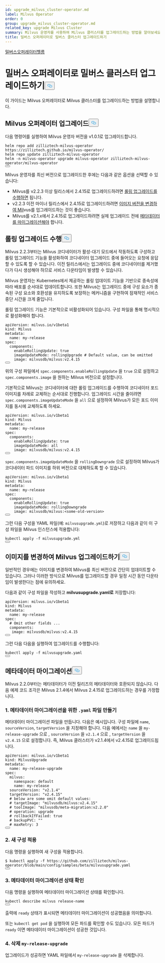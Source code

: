 ```yaml
---
id: upgrade_milvus_cluster-operator.md
label: Milvus Operator
order: 0
group: upgrade_milvus_cluster-operator.md
related_key: upgrade Milvus Cluster
summary: Milvus 운영자를 사용하여 Milvus 클러스터를 업그레이드하는 방법을 알아보세요.
title: 밀버스 오퍼레이터로 밀버스 클러스터 업그레이드하기
---
```

<div class="tab-wrapper"><a href="/docs/ko/upgrade_milvus_cluster-operator.md" class='active '>밀버스</a><a href="/docs/ko/upgrade_milvus_cluster-helm.md" class=''>오퍼레이터헬름</a></div>
<h1 id="Upgrade-Milvus-Cluster-with-Milvus-Operator" class="common-anchor-header">밀버스 오퍼레이터로 밀버스 클러스터 업그레이드하기<button data-href="#Upgrade-Milvus-Cluster-with-Milvus-Operator" class="anchor-icon" translate="no">
      <svg translate="no"
        aria-hidden="true"
        focusable="false"
        height="20"
        version="1.1"
        viewBox="0 0 16 16"
        width="16"
      >
        <path
          fill="#0092E4"
          fill-rule="evenodd"
          d="M4 9h1v1H4c-1.5 0-3-1.69-3-3.5S2.55 3 4 3h4c1.45 0 3 1.69 3 3.5 0 1.41-.91 2.72-2 3.25V8.59c.58-.45 1-1.27 1-2.09C10 5.22 8.98 4 8 4H4c-.98 0-2 1.22-2 2.5S3 9 4 9zm9-3h-1v1h1c1 0 2 1.22 2 2.5S13.98 12 13 12H9c-.98 0-2-1.22-2-2.5 0-.83.42-1.64 1-2.09V6.25c-1.09.53-2 1.84-2 3.25C6 11.31 7.55 13 9 13h4c1.45 0 3-1.69 3-3.5S14.5 6 13 6z"
        ></path>
      </svg>
    </button></h1><p>이 가이드는 Milvus 오퍼레이터로 Milvus 클러스터를 업그레이드하는 방법을 설명합니다.</p>
<h2 id="Upgrade-your-Milvus-operator" class="common-anchor-header">Milvus 오퍼레이터 업그레이드<button data-href="#Upgrade-your-Milvus-operator" class="anchor-icon" translate="no">
      <svg translate="no"
        aria-hidden="true"
        focusable="false"
        height="20"
        version="1.1"
        viewBox="0 0 16 16"
        width="16"
      >
        <path
          fill="#0092E4"
          fill-rule="evenodd"
          d="M4 9h1v1H4c-1.5 0-3-1.69-3-3.5S2.55 3 4 3h4c1.45 0 3 1.69 3 3.5 0 1.41-.91 2.72-2 3.25V8.59c.58-.45 1-1.27 1-2.09C10 5.22 8.98 4 8 4H4c-.98 0-2 1.22-2 2.5S3 9 4 9zm9-3h-1v1h1c1 0 2 1.22 2 2.5S13.98 12 13 12H9c-.98 0-2-1.22-2-2.5 0-.83.42-1.64 1-2.09V6.25c-1.09.53-2 1.84-2 3.25C6 11.31 7.55 13 9 13h4c1.45 0 3-1.69 3-3.5S14.5 6 13 6z"
        ></path>
      </svg>
    </button></h2><p>다음 명령어를 실행하여 Milvus 운영자 버전을 v1.0.1로 업그레이드합니다.</p>
<pre><code translate="no">helm repo <span class="hljs-keyword">add</span> zilliztech-milvus-<span class="hljs-keyword">operator</span> https:<span class="hljs-comment">//zilliztech.github.io/milvus-operator/</span>
helm repo update zilliztech-milvus-<span class="hljs-keyword">operator</span>
helm -n milvus-<span class="hljs-keyword">operator</span> upgrade milvus-<span class="hljs-keyword">operator</span> zilliztech-milvus-<span class="hljs-keyword">operator</span>/milvus-<span class="hljs-keyword">operator</span>
<button class="copy-code-btn"></button></code></pre>
<p>Milvus 운영자를 최신 버전으로 업그레이드한 후에는 다음과 같은 옵션을 선택할 수 있습니다:</p>
<ul>
<li>Milvus를 v2.2.3 이상 릴리스에서 2.4.15로 업그레이드하려면 <a href="#Conduct-a-rolling-upgrade">롤링 업그레이드를 수행하면</a> 됩니다.</li>
<li>v2.2.3 이전 마이너 릴리스에서 2.4.15로 업그레이드하려면 <a href="#Upgrade-Milvus-by-changing-its-image">이미지 버전을 변경하여 Mil</a>vus를 업그레이드하는 것이 좋습니다.</li>
<li>Milvus를 v2.1.x에서 2.4.15로 업그레이드하려면 실제 업그레이드 전에 <a href="#Migrate-the-metadata">메타데이터를 마이그레이션해야</a> 합니다.</li>
</ul>
<h2 id="Conduct-a-rolling-upgrade" class="common-anchor-header">롤링 업그레이드 수행<button data-href="#Conduct-a-rolling-upgrade" class="anchor-icon" translate="no">
      <svg translate="no"
        aria-hidden="true"
        focusable="false"
        height="20"
        version="1.1"
        viewBox="0 0 16 16"
        width="16"
      >
        <path
          fill="#0092E4"
          fill-rule="evenodd"
          d="M4 9h1v1H4c-1.5 0-3-1.69-3-3.5S2.55 3 4 3h4c1.45 0 3 1.69 3 3.5 0 1.41-.91 2.72-2 3.25V8.59c.58-.45 1-1.27 1-2.09C10 5.22 8.98 4 8 4H4c-.98 0-2 1.22-2 2.5S3 9 4 9zm9-3h-1v1h1c1 0 2 1.22 2 2.5S13.98 12 13 12H9c-.98 0-2-1.22-2-2.5 0-.83.42-1.64 1-2.09V6.25c-1.09.53-2 1.84-2 3.25C6 11.31 7.55 13 9 13h4c1.45 0 3-1.69 3-3.5S14.5 6 13 6z"
        ></path>
      </svg>
    </button></h2><p>Milvus 2.2.3부터는 Milvus 코디네이터가 활성-대기 모드에서 작동하도록 구성하고 롤링 업그레이드 기능을 활성화하여 코디네이터 업그레이드 중에 들어오는 요청에 응답할 수 있도록 할 수 있습니다. 이전 릴리스에서는 업그레이드 중에 코디네이터를 제거했다가 다시 생성해야 하므로 서비스 다운타임이 발생할 수 있습니다.</p>
<p>Milvus 운영자는 Kubernetes에서 제공하는 롤링 업데이트 기능을 기반으로 종속성에 따라 배포를 순서대로 업데이트합니다. 또한 Milvus는 업그레이드 중에 구성 요소가 종속된 구성 요소와 호환성을 유지하도록 보장하는 메커니즘을 구현하여 잠재적인 서비스 중단 시간을 크게 줄입니다.</p>
<p>롤링 업그레이드 기능은 기본적으로 비활성화되어 있습니다. 구성 파일을 통해 명시적으로 활성화해야 합니다.</p>
<pre><code translate="no" class="language-yaml">apiVersion: milvus.io/v1beta1
kind: Milvus
metadata:
  name: my-release
spec:
  components:
    enableRollingUpdate: <span class="hljs-literal">true</span>
    imageUpdateMode: rollingUpgrade <span class="hljs-comment"># Default value, can be omitted</span>
    image: milvusdb/milvus:v2.4.15
<button class="copy-code-btn"></button></code></pre>
<p>위의 구성 파일에서 <code translate="no">spec.components.enableRollingUpdate</code> 을 <code translate="no">true</code> 으로 설정하고 <code translate="no">spec.components.image</code> 을 원하는 Milvus 버전으로 설정합니다.</p>
<p>기본적으로 Milvus는 코디네이터에 대한 롤링 업그레이드를 수행하여 코디네이터 포드 이미지를 차례로 교체하는 순서대로 진행합니다. 업그레이드 시간을 줄이려면 <code translate="no">spec.components.imageUpdateMode</code> 을 <code translate="no">all</code> 으로 설정하여 Milvus가 모든 포드 이미지를 동시에 교체하도록 하세요.</p>
<pre><code translate="no" class="language-yaml">apiVersion: milvus.io/v1beta1
kind: Milvus
metadata:
  name: my-release
spec:
  components:
    enableRollingUpdate: <span class="hljs-literal">true</span>
    imageUpdateMode: all
    image: milvusdb/milvus:v2.4.15
<button class="copy-code-btn"></button></code></pre>
<p><code translate="no">spec.components.imageUpdateMode</code> 을 <code translate="no">rollingDowngrade</code> 으로 설정하여 Milvus가 코디네이터 파드 이미지를 하위 버전으로 대체하도록 할 수 있습니다.</p>
<pre><code translate="no" class="language-yaml">apiVersion: milvus.io/v1beta1
kind: Milvus
metadata:
  name: my-release
spec:
  components:
    enableRollingUpdate: <span class="hljs-literal">true</span>
    imageUpdateMode: rollingDowngrade
    image: milvusdb/milvus:&lt;some-old-version&gt;
<button class="copy-code-btn"></button></code></pre>
<p>그런 다음 구성을 YAML 파일(예: <code translate="no">milvusupgrade.yml</code>)로 저장하고 다음과 같이 이 구성 파일을 Milvus 인스턴스에 적용합니다:</p>
<pre><code translate="no" class="language-shell">kubectl apply -f milvusupgrade.yml
<button class="copy-code-btn"></button></code></pre>
<h2 id="Upgrade-Milvus-by-changing-its-image" class="common-anchor-header">이미지를 변경하여 Milvus 업그레이드하기<button data-href="#Upgrade-Milvus-by-changing-its-image" class="anchor-icon" translate="no">
      <svg translate="no"
        aria-hidden="true"
        focusable="false"
        height="20"
        version="1.1"
        viewBox="0 0 16 16"
        width="16"
      >
        <path
          fill="#0092E4"
          fill-rule="evenodd"
          d="M4 9h1v1H4c-1.5 0-3-1.69-3-3.5S2.55 3 4 3h4c1.45 0 3 1.69 3 3.5 0 1.41-.91 2.72-2 3.25V8.59c.58-.45 1-1.27 1-2.09C10 5.22 8.98 4 8 4H4c-.98 0-2 1.22-2 2.5S3 9 4 9zm9-3h-1v1h1c1 0 2 1.22 2 2.5S13.98 12 13 12H9c-.98 0-2-1.22-2-2.5 0-.83.42-1.64 1-2.09V6.25c-1.09.53-2 1.84-2 3.25C6 11.31 7.55 13 9 13h4c1.45 0 3-1.69 3-3.5S14.5 6 13 6z"
        ></path>
      </svg>
    </button></h2><p>일반적인 경우에는 이미지를 변경하여 Milvus를 최신 버전으로 간단히 업데이트할 수 있습니다. 그러나 이러한 방식으로 Milvus를 업그레이드할 경우 일정 시간 동안 다운타임이 발생한다는 점에 유의하세요.</p>
<p>다음과 같이 구성 파일을 작성하고 <strong>milvusupgrade.yaml로</strong> 저장합니다:</p>
<pre><code translate="no" class="language-yaml">apiVersion: milvus.io/v1beta1
kind: Milvus
metadata:
  name: my-release
spec:
  <span class="hljs-comment"># Omit other fields ...</span>
  components:
   image: milvusdb/milvus:v2.4.15
<button class="copy-code-btn"></button></code></pre>
<p>그런 다음 다음을 실행하여 업그레이드를 수행합니다:</p>
<pre><code translate="no" class="language-shell">kubectl apply -f milvusupgrade.yaml
<button class="copy-code-btn"></button></code></pre>
<h2 id="Migrate-the-metadata" class="common-anchor-header">메타데이터 마이그레이션<button data-href="#Migrate-the-metadata" class="anchor-icon" translate="no">
      <svg translate="no"
        aria-hidden="true"
        focusable="false"
        height="20"
        version="1.1"
        viewBox="0 0 16 16"
        width="16"
      >
        <path
          fill="#0092E4"
          fill-rule="evenodd"
          d="M4 9h1v1H4c-1.5 0-3-1.69-3-3.5S2.55 3 4 3h4c1.45 0 3 1.69 3 3.5 0 1.41-.91 2.72-2 3.25V8.59c.58-.45 1-1.27 1-2.09C10 5.22 8.98 4 8 4H4c-.98 0-2 1.22-2 2.5S3 9 4 9zm9-3h-1v1h1c1 0 2 1.22 2 2.5S13.98 12 13 12H9c-.98 0-2-1.22-2-2.5 0-.83.42-1.64 1-2.09V6.25c-1.09.53-2 1.84-2 3.25C6 11.31 7.55 13 9 13h4c1.45 0 3-1.69 3-3.5S14.5 6 13 6z"
        ></path>
      </svg>
    </button></h2><p>Milvus 2.2.0부터는 메타데이터가 이전 릴리즈의 메타데이터와 호환되지 않습니다. 다음 예제 코드 조각은 Milvus 2.1.4에서 Milvus 2.4.15로 업그레이드하는 경우를 가정합니다.</p>
<h3 id="1-Create-a-yaml-file-for-metadata-migration" class="common-anchor-header">1. 메타데이터 마이그레이션을 위한 <code translate="no">.yaml</code> 파일 만들기</h3><p>메타데이터 마이그레이션 파일을 만듭니다. 다음은 예시입니다. 구성 파일에 <code translate="no">name</code>, <code translate="no">sourceVersion</code>, <code translate="no">targetVersion</code> 을 지정해야 합니다. 다음 예에서는 <code translate="no">name</code> 을 <code translate="no">my-release-upgrade</code> 으로 , <code translate="no">sourceVersion</code> 을 <code translate="no">v2.1.4</code> 으로 , <code translate="no">targetVersion</code> 을 <code translate="no">v2.4.15</code> 으로 설정합니다. 즉, Milvus 클러스터가 v2.1.4에서 v2.4.15로 업그레이드됩니다.</p>
<pre><code translate="no">apiVersion: milvus.io/v1beta1
kind: MilvusUpgrade
metadata:
  name: my-release-upgrade
spec:
  milvus:
    namespace: default
    name: my-release
  sourceVersion: <span class="hljs-string">&quot;v2.1.4&quot;</span>
  targetVersion: <span class="hljs-string">&quot;v2.4.15&quot;</span>
  <span class="hljs-comment"># below are some omit default values:</span>
  <span class="hljs-comment"># targetImage: &quot;milvusdb/milvus:v2.4.15&quot;</span>
  <span class="hljs-comment"># toolImage: &quot;milvusdb/meta-migration:v2.2.0&quot;</span>
  <span class="hljs-comment"># operation: upgrade</span>
  <span class="hljs-comment"># rollbackIfFailed: true</span>
  <span class="hljs-comment"># backupPVC: &quot;&quot;</span>
  <span class="hljs-comment"># maxRetry: 3</span>
<button class="copy-code-btn"></button></code></pre>
<h3 id="2-Apply-the-new-configuration" class="common-anchor-header">2. 새 구성 적용</h3><p>다음 명령을 실행하여 새 구성을 적용합니다.</p>
<pre><code translate="no">$ kubectl apply -f <span class="hljs-attr">https</span>:<span class="hljs-comment">//github.com/zilliztech/milvus-operator/blob/main/config/samples/beta/milvusupgrade.yaml</span>
<button class="copy-code-btn"></button></code></pre>
<h3 id="3-Check-the-status-of-metadata-migration" class="common-anchor-header">3. 메타데이터 마이그레이션 상태 확인</h3><p>다음 명령을 실행하여 메타데이터 마이그레이션 상태를 확인합니다.</p>
<pre><code translate="no">kubectl describe milvus release-name
<button class="copy-code-btn"></button></code></pre>
<p>출력에 <code translate="no">ready</code> 상태가 표시되면 메타데이터 마이그레이션이 성공했음을 의미합니다.</p>
<p>또는 <code translate="no">kubectl get pod</code> 을 실행하여 모든 파드를 확인할 수도 있습니다. 모든 파드가 <code translate="no">ready</code> 이면 메타데이터 마이그레이션이 성공한 것입니다.</p>
<h3 id="4-Delete-my-release-upgrade" class="common-anchor-header">4. 삭제 <code translate="no">my-release-upgrade</code></h3><p>업그레이드가 성공하면 YAML 파일에서 <code translate="no">my-release-upgrade</code> 을 삭제합니다.</p>
